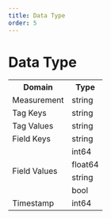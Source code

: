 ```yaml
---
title: Data Type
order: 5
---
```


# Data Type

<table>
  <tr>
    <th>Domain</th>
    <th>Type</th>
  </tr>
  <tr>
    <td rowspan="1">Measurement</td>
    <td>string</td>
  </tr>
  <tr>
    <td rowspan="1">Tag Keys</td>
    <td>string</td>
  </tr>
  <tr>
    <td rowspan="1">Tag Values</td>
    <td>string</td>
  </tr>
  <tr>
    <td rowspan="1">Field Keys</td>
    <td>string</td>
  </tr>
  <tr>
    <td rowspan="4">Field Values</td>
    <td>int64</td>
  </tr>
  <tr>
    <td>float64</td>
  </tr>
  <tr>
    <td>string</td>
  </tr>
  <tr>
    <td>bool</td>
  </tr>
  <tr>
    <td rowspan="1">Timestamp</td>
    <td>int64</td>
  </tr>
</table>
